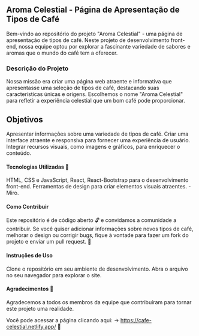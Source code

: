 ## Aroma Celestial - Página de Apresentação de Tipos de Café
Bem-vindo ao repositório do projeto "Aroma Celestial" - uma página de apresentação de tipos de café. Neste projeto de desenvolvimento front-end, nossa equipe optou por explorar a fascinante variedade de sabores e aromas que o mundo do café tem a oferecer.

### Descrição do Projeto
Nossa missão era criar uma página web atraente e informativa que apresentasse uma seleção de tipos de café, destacando suas características únicas e origens. Escolhemos o nome "Aroma Celestial" para refletir a experiência celestial que um bom café pode proporcionar.

## Objetivos
Apresentar informações sobre uma variedade de tipos de café.
Criar uma interface atraente e responsiva para fornecer uma experiência de usuário.
Integrar recursos visuais, como imagens e gráficos, para enriquecer o conteúdo.

#### Tecnologias Utilizadas 🚀
HTML, CSS e JavaScript, React, React-Bootstrap para o desenvolvimento front-end.
Ferramentas de design para criar elementos visuais atraentes. - Miro.

#### Como Contribuir
Este repositório é de código aberto 🔓 e convidamos a comunidade a contribuir. 
Se você quiser adicionar informações sobre novos tipos de café, melhorar o design ou corrigir bugs, fique à vontade para fazer um fork do projeto e enviar um pull request. 🥳

#### Instruções de Uso
Clone o repositório em seu ambiente de desenvolvimento.
Abra o arquivo no seu navegador para explorar o site.
 
#### Agradecimentos  🤗
Agradecemos a todos os membros da equipe que contribuíram para tornar este projeto uma realidade.

Você pode acessar a página clicando aqui: -> https://cafe-celestial.netlify.app/ 🤎
